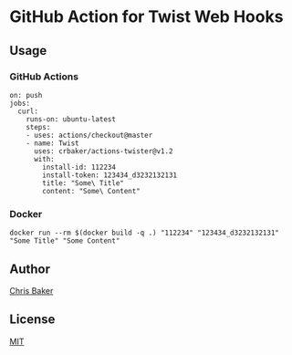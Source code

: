 # GitHub Action for Twist Web Hooks

## Usage

### GitHub Actions
```
on: push
jobs:
  curl:
    runs-on: ubuntu-latest
    steps:
    - uses: actions/checkout@master
    - name: Twist
      uses: crbaker/actions-twister@v1.2
      with:
        install-id: 112234
        install-token: 123434_d3232132131
        title: "Some\ Title"
        content: "Some\ Content"
```

### Docker
```
docker run --rm $(docker build -q .) "112234" "123434_d3232132131" "Some Title" "Some Content"
```


## Author
[Chris Baker](https://github.com/crbaker)


## License
[MIT](https://wei.mit-license.org)
